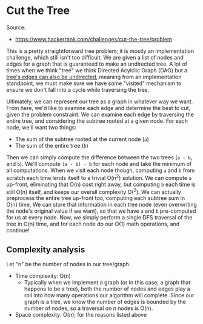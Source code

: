 # Cut the Tree

Source:
 - https://www.hackerrank.com/challenges/cut-the-tree/problem

This is a pretty straightforward tree problem; it is mostly an implementation challenge, which
still isn't too difficult. We are given a list of nodes and edges for a graph that is guaranteed
to make an undirected tree. A lot of times when we think "tree" we think Directed Acylclic Graph
(DAG) but a [tree's edges can also be undirected](https://en.wikipedia.org/wiki/Tree_(graph_theory)),
meaning from an implementation standpoint, we must make sure we have some "visited" mechanism to
ensure we don't fall into a cycle while traversing the tree.

Ultimately, we can represent our tree as a graph in whatever way we want. From here, we'd like to
examine each edge and determine the best to cut, given the problem constraint. We can examine each
edge by traversing the entire tree, and considering the subtree rooted at a given node. For each
node, we'll want two things:

 - The sum of the subtree rooted at the current node (_`a`_)
 - The sum of the entire tree (_`b`_)

Then we can simply compute the difference between the two trees (`a - b`, and `b`). We'll compute
`(a - b) - b` for each node and take the minimum of all computations. When we visit each node though,
computing `a` and `b` from scratch each time lends itself to a trivial O(n<sup>2</sup>) solution. We can
compute `a` up-front, eliminating that O(n) cost right away, but computing `b` each time is still O(n)
itself, and keeps our overall complexity O(<sup>2</sup>). We can actually preprocess the entire tree
up-front too, computing each subtree sum in O(n) time. We can store that information in each tree node
(even overwriting the node's original value if we want), so that we have `a` and `b` pre-computed for us
at every node. Now, we simply perform a single DFS traversal of the tree in O(n) time, and for each node
do our O(1) math operations, and continue!

## Complexity analysis
Let "n" be the number of nodes in our tree/graph.

 - Time complexity: O(n)
   - Typically when we implement a graph (or in this case, a graph that happens to be a tree), both the
     number of nodes and edges play a roll into how many operations our algorithm will complete. Since our
     graph is a tree, we know the number of edges is bounded by the number of nodes, so a traversal on _n_
     nodes is O(n).
 - Space complexity: O(n); for the reasons listed above
